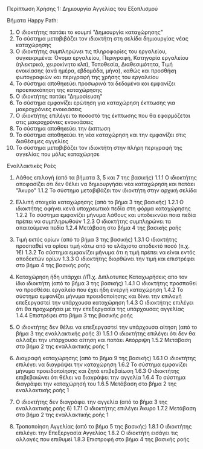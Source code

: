 Περίπτωση Χρήσης 1: Δημιουργία Αγγελίας του Εξοπλισμού

Βήματα Happy Path:
1.  Ο ιδιοκτήτης πατάει το κουμπί "Δημιουργία καταχώρησης"
2.  Το σύστημα μεταβιβάζει τον ιδιοκτήτη στη σελίδα δημιουργίας νέας καταχώρησης
3.  Ο ιδιοκτήτης συμπληρώνει τις πληροφορίες του εργαλείου, συγκεκριμένα: Όνομα εργαλείου, Περιγραφή, Κατηγορία εργαλείου (ηλεκτρικό, χειροκίνητο κλπ), Τοποθεσία, Διαθεσιμότητα, Τιμή ενοικίασης (ανά ημέρα, εβδομάδα, μήνα), καθώς και προσθήκη φωτογραφιών και περιγραφή της χρήσης του εργαλείου
4.  Το σύστημα αποθηκεύει προσωρινά τα δεδομένα και εμφανίζει προεπισκόπηση της καταχώρησης
5.  Ο ιδιοκτήτης πατάει "Δημοσίευση"
6.  Το σύστημα εμφανίζει ερώτηση για καταχώρηση έκπτωσης για μακροχρόνιες ενοικιάσεις
7.  Ο ιδιοκτήτης επιλέγει το ποσοστό της έκπτωσης που θα εφαρμόζεται στις μακροχρόνιες ενοικιάσεις
8.  Το σύστημα αποθηκεύει την έκπτωση
9.  Το σύστημα αποθηκεύει τη νέα καταχώρηση και την εμφανίζει στις διαθέσιμες αγγελίες
10. Το σύστημα μεταβιβάζει τον ιδιοκτήτη στην πλήρη περιγραφή της αγγελίας που μόλις καταχώρησε

Εναλλακτικές Ροές
1. Λάθος επιλογή (από τα βήματα 3, 5 και 7 της βασικής)
1.1.1 Ο ιδιοκτήτης αποφασίζει ότι δεν θέλει να δημιουργήσει νέα καταχώρηση και πατάει "Άκυρο"
1.1.2 Το σύστημα μεταβιβάζει τον ιδιοκτήτη στην αρχική σελίδα

2. Ελλιπή στοιχεία καταχώρησης (από το βήμα 3 της βασικής)
1.2.1 Ο ιδιοκτήτης αφήνει κενά υποχρεωτικά πεδία στη φόρμα καταχώρησης
1.2.2 Το σύστημα εμφανίζει μήνυμα λάθους και υποδεικνύει ποια πεδία πρέπει να συμπληρωθούν
1.2.3 Ο ιδιοκτήτης συμπληρώνει τα απαιτούμενα πεδία 
1.2.4 Μετάβαση στο βήμα 4 της βασικής ροής

3. Τιμή εκτός ορίων (από το βήμα 3 της βασικής)
1.3.1 Ο ιδιοκτήτης προσπαθεί να ορίσει τιμή κάτω από το ελάχιστο αποδεκτό ποσό (π.χ. 1€)
1.3.2 Το σύστημα εμφανίζει μήνυμα ότι η τιμή πρέπει να είναι εντός αποδεκτών ορίων
1.3.3 Ο ιδιοκτήτης διορθώνει την τιμή και επιστρέφει στο βήμα 4 της βασικής ροής

4. Καταχώρηση ήδη υπάρχει //Π.χ. Διπλοτυπες Καταχωρήσεις απο τον ίδιο ιδιοκτήτη (από το βήμα 3 της βασικής)
1.4.1 Ο ιδιοκτήτης προσπαθεί να προσθέσει εργαλείο που έχει ήδη ενεργή καταχώρηση
1.4.2 Το σύστημα εμφανίζει μήνυμα προειδοποίησης και δίνει την επιλογή επεξεργαστεί την υπάρχουσα καταχώρηση
1.4.3 Ο ιδιοκτήτης επιλέγει ότι θα προχωρήσει με την επεξεργασία της υπάρχουσας αγγελίας
1.4.4 Επιστρέφει στο βήμα 3 της βασικής ροής

5. Ο ιδιοκτήτης δεν θέλει να επεξεργαστεί την υπάρχουσα αίτηση (από το βήμα 3 της εναλλακτικής ροής 3)
1.5.1 Ο ιδιοκτήτης επιλέγει ότι δεν θα αλλάξει την υπάρχουσα αίτηση και πατάει Απόρριψη
1.5.2 Μετάβαση στο βήμα 2 της εναλλακτικής ροής 1

6. Διαγραφή καταχώρησης (από το βήμα 9 της βασικής)
1.6.1 Ο ιδιοκτήτης επιλέγει να διαγράψει την καταχώρηση
1.6.2 Το σύστημα εμφανίζει μήνυμα προειδοποίησης και ζητά επιβεβαίωση
1.6.3 Ο ιδιοκτήτης επιβεβαιώνει ότι θέλει να διαγράψει την αγγελία
1.6.4 Το σύστημα διαγράφει την καταχώρησή του
1.6.5 Μετάβαση στο βήμα 2 της εναλλακτικής ροής 1

7. Ο ιδιοκτήτης δεν διαγράφει την αγγελία (από το βήμα 3 της εναλλακτικής ροής 6)
1.7.1 Ο ιδιοκτήτης επιλέγει Άκυρο
1.7.2 Μετάβαση στο βήμα 2 της εναλλακτικής ροής 1

8. Τροποποίηση Αγγελίας (από το βήμα 5 της βασικής)
1.8.1 Ο ιδιοκτήτης επιλέγει την Επεξεργασία Αγγελίας
1.8.2 Ο ιδιοκτήτη εισάγει τις αλλαγές που επιθυμεί
1.8.3 Επιστροφή στο βήμα 4 της βασικής ροής

<!-- 7. Απόδοση της καταχώρησής
7.1) Ο ιδιοκτήτης πατάει πάνω στην αγγελία.
7.2) Το σύστημα εμφανίζει την απόδοση της καταχώρησής του (προβολές, αποθηκεύσεις, αιτήματα).
7.3) Ο ιδιοκτήτης πατάει το κουμπί εξόδου.
7.4) Το σύστημα μεταβιβάζει τον ιδιοκτήτη στην αρχική σελίδα. -->

<!-- 8. Διαγραφή ανενεργών αγγελιών
8.1) Το σύστημα εντοπίζει αγγελίες που δεν έχουν ανανεωθεί ή δεν χρησιμοποιούνται για ένα προκαθορισμένο χρονικό διάστημα.
8.2) Το σύστημα ενημερώνει τον ιδιοκτήτη ή τον διαχειριστή της αγγελίας με ειδοποίηση για την ανενεργή κατάσταση.
8.3) Ο ιδιοκτήτης/διαχειριστής επιλέγει να διαγράψει την ανενεργή αγγελία.
8.4) Το σύστημα ζητά επιβεβαίωση για τη διαγραφή.
8.5) Αν επιβεβαιωθεί, το σύστημα διαγράφει την αγγελία και καταγράφει το γεγονός. -->